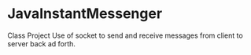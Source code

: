 # JavaInstantMessenger
Class Project
Use of socket to send and receive messages from client to server back ad forth.

